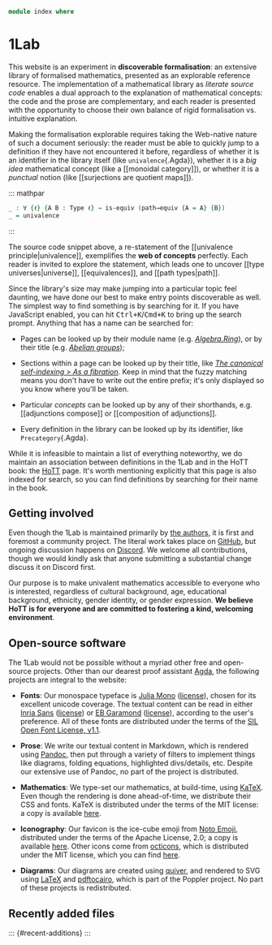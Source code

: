 ```agda
module index where
```

# 1Lab

This website is an experiment in **discoverable formalisation**: an
extensive library of formalised mathematics, presented as an explorable
reference resource. The implementation of a mathematical library as
*literate source code* enables a dual approach to the explanation of
mathematical concepts: the code and the prose are complementary, and
each reader is presented with the opportunity to choose their own
balance of rigid formalisation vs. intuitive explanation.

<!--
```agda
open import 1Lab.Univalence
open import 1Lab.Equiv
open import 1Lab.HLevel
open import 1Lab.Type
open import 1Lab.Path
open import Cat.Base
_ = Precategory
```
-->

Making the formalisation explorable requires taking the Web-native
nature of such a document seriously: the reader must be able to quickly
jump to a definition if they have not encountered it before, regardless
of whether it is an identifier in the library itself (like
`univalence`{.Agda}), whether it is a _big idea_ mathematical concept
(like a [[monoidal category]]), or whether it is a _punctual_ notion (like
[[surjections are quotient maps]]).

::: mathpar

```agda
_ : ∀ {ℓ} {A B : Type ℓ} → is-equiv (path→equiv {A = A} {B})
_ = univalence
```

:::

The source code snippet above, a re-statement of the [[univalence
principle|univalence]], exemplifies the **web of concepts** perfectly.
Each reader is invited to explore the statement, which leads one to
uncover [[type universes|universe]], [[equivalences]], and
[[path types|path]].

Since the library's size may make jumping into a particular topic feel
daunting, we have done our best to make entry points discoverable as
well. The simplest way to find something is by searching for it. If you
have JavaScript enabled, you can hit <kbd>Ctrl+K</kbd>/<kbd>Cmd+K</kbd>
to bring up the search prompt. Anything that has a name can be searched
for:

- Pages can be looked up by their module name (e.g. _[Algebra.Ring]_),
  or by their title (e.g. _[Abelian groups]_);

- Sections within a page can be looked up by their title, like _[The
  canonical self-indexing > As a fibration][selfindex]_. Keep in mind that
  the fuzzy matching means you don't have to write out the entire
  prefix; it's only displayed so you know where you'll be taken.

- Particular *concepts* can be looked up by any of their shorthands,
  e.g. [[adjunctions compose]] or [[composition of adjunctions]].

- Every definition in the library can be looked up by its identifier,
  like `Precategory`{.Agda}.

[Algebra.Ring]: Algebra.Ring.html
[Abelian groups]: Algebra.Group.Ab.html
[selfindex]: Cat.Displayed.Instances.Slice.html#as-a-fibration

While it is infeasible to maintain a list of everything noteworthy, we
do maintain an association between definitions in the 1Lab and in the
HoTT book: the [HoTT](HoTT.html) page. It's worth mentioning explicitly
that this page is also indexed for search, so you can find definitions
by searching for their name in the book.

## Getting involved

Even though the 1Lab is maintained primarily by [the authors][authors],
it is first and foremost a community project. The literal work takes
place on [GitHub], but ongoing discussion happens on [Discord]. We
welcome all contributions, though we would kindly ask that anyone
submitting a substantial change discuss it on Discord first.

[GitHub]: https://github.com/plt-amy/1lab
[Discord]: https://discord.gg/eQDNM26uKP
[authors]: Authors.html

Our purpose is to make univalent mathematics accessible to everyone who
is interested, regardless of cultural background, age, educational
background, ethnicity, gender identity, or gender expression. **We
believe HoTT is for everyone and are committed to fostering a kind,
welcoming environment**.

## Open-source software

The 1Lab would not be possible without a myriad other free and
open-source projects. Other than our dearest proof assistant
[Agda](https://github.com/agda/agda), the following projects are
integral to the website:

* **Fonts**: Our monospace typeface is [Julia Mono] ([license][LICENSE.JuliaMono]),
  chosen for its excellent unicode coverage. The textual content can be
  read in either [Inria Sans] ([license][LICENSE.InriaSans]) or [EB
  Garamond] ([license][LICENSE.EBGaramond]), according to the user's
  preference. All of these fonts are distributed under the terms of the
  [SIL Open Font License, v1.1][OFL].

* **Prose**: We write our textual content in Markdown, which is rendered
  using [Pandoc], then put through a variety of filters to implement
  things like diagrams, folding equations, highlighted divs/details,
  etc. Despite our extensive use of Pandoc, no part of the project is
  distributed.

* **Mathematics**: We type-set our mathematics, at build-time, using
  [KaTeX](https://katex.org). Even though the rendering is done
  ahead-of-time, we distribute their CSS and fonts. KaTeX is distributed
  under the terms of the MIT license: a copy is available
  [here][LICENSE.KaTeX].

* **Iconography**: Our favicon is the ice-cube emoji from [Noto
  Emoji](https://github.com/googlefonts/noto-emoji), distributed under
  the terms of the Apache License, 2.0; a copy is available
  [here][LICENSE.Noto]. Other icons come from
  [octicons](https://github.com/primer/octicons), which is distributed
  under the MIT license, which you can find
  [here][LICENSE.Octicons].

* **Diagrams**: Our diagrams are created using [quiver], and rendered
  to SVG using [LaTeX] and [pdftocairo], which is part of the
  Poppler project. No part of these projects is redistributed.

[quiver]: https://q.uiver.app
[LaTeX]: https://tug.org/texlive
[pdftocairo]: https://poppler.freedesktop.org
[Pandoc]: https://pandoc.org

[Julia Mono]: https://juliamono.netlify.app/
[Inria Sans]: https://github.com/BlackFoundryCom/InriaFonts
[EB Garamond]: https://github.com/georgd/EB-Garamond
[OFL]: https://openfontlicense.org/

[LICENSE.JuliaMono]: static/licenses/LICENSE.JuliaMono.txt
[LICENSE.InriaSans]: static/licenses/LICENSE.InriaSans.txt
[LICENSE.EBGaramond]: static/licenses/LICENSE.EBGaramond.txt
[LICENSE.Noto]: static/licenses/LICENSE.Noto.txt
[LICENSE.Octicons]: static/licenses/LICENSE.Octicons.txt
[LICENSE.KaTeX]: static/licenses/LICENSE.KaTeX.txt

[KaTeX]: https://katex.org

## Recently added files

::: {#recent-additions}
:::

<!-- Mastodon author links: !-->
<div style="display: none;">
<a rel="me" href="https://types.pl/@amy"></a>
<a rel="me" href="https://types.pl/@totbwf"></a>
</div>
